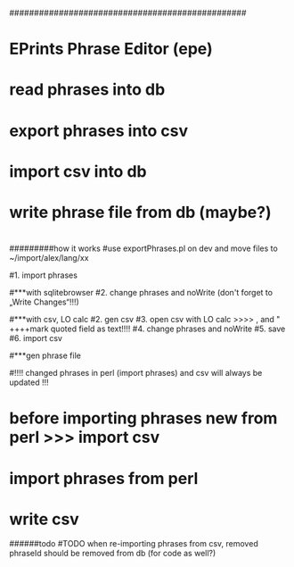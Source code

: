 ################################################
# EPrints Phrase Editor (epe)
#  
# read phrases into db
# export phrases into csv 
# import csv into db
# write phrase file from db (maybe?)
#
#
#


#########how it works
#use exportPhrases.pl on dev and move files to ~/import/alex/lang/xx



#1. import phrases

#***with sqlitebrowser
#2. change phrases and noWrite (don't forget to „Write Changes“!!!)

#***with csv, LO calc
#2. gen csv
#3. open csv with LO calc >>>> , and " ++++mark quoted field as text!!!!
#4. change phrases and noWrite
#5. save
#6. import csv

#***gen phrase file


#!!!! changed phrases in perl (import phrases) and csv will always be updated !!!
# before importing phrases new from perl >>> import csv
# import phrases from perl
# write csv 


######todo
#TODO when re-importing phrases from csv, removed phraseId should be removed from db (for code as well?) 
 
